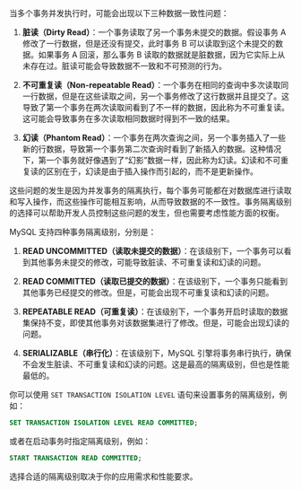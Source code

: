 当多个事务并发执行时，可能会出现以下三种数据一致性问题：

1. **脏读（Dirty Read）**：一个事务读取了另一个事务未提交的数据。假设事务 A 修改了一行数据，但是还没有提交，此时事务 B 可以读取到这个未提交的数据。如果事务 A 回滚，那么事务 B 读取的数据就是脏数据，因为它实际上从未存在过。脏读可能会导致数据不一致和不可预测的行为。

2. **不可重复读（Non-repeatable Read）**：一个事务在相同的查询中多次读取同一行数据，但是在这些读取之间，另一个事务修改了这行数据并且提交了。这导致了第一个事务在两次读取间看到了不一样的数据，因此称为不可重复读。这可能会导致事务在多次读取相同数据时得到不一致的结果。

3. **幻读（Phantom Read）**：一个事务在两次查询之间，另一个事务插入了一些新的行数据，导致第一个事务第二次查询时看到了新插入的数据。这种情况下，第一个事务就好像遇到了“幻影”数据一样，因此称为幻读。幻读和不可重复读的区别在于，幻读是由于插入操作而引起的，而不是更新操作。

这些问题的发生是因为并发事务的隔离执行，每个事务可能都在对数据库进行读取和写入操作，而这些操作可能相互影响，从而导致数据的不一致性。事务隔离级别的选择可以帮助开发人员控制这些问题的发生，但也需要考虑性能方面的权衡。

MySQL 支持四种事务隔离级别，分别是：

1. **READ UNCOMMITTED（读取未提交的数据）**：在该级别下，一个事务可以看到其他事务未提交的修改，可能导致脏读、不可重复读和幻读的问题。

2. **READ COMMITTED（读取已提交的数据）**：在该级别下，一个事务只能看到其他事务已经提交的修改。但是，可能会出现不可重复读和幻读的问题。

3. **REPEATABLE READ（可重复读）**：在该级别下，一个事务开启时读取的数据集保持不变，即使其他事务对该数据集进行了修改。但是，可能会出现幻读的问题。

4. **SERIALIZABLE（串行化）**：在该级别下，MySQL 引擎将事务串行执行，确保不会发生脏读、不可重复读和幻读的问题。这是最高的隔离级别，但也是性能最低的。

你可以使用 `SET TRANSACTION ISOLATION LEVEL` 语句来设置事务的隔离级别，例如：

```sql
SET TRANSACTION ISOLATION LEVEL READ COMMITTED;
```

或者在启动事务时指定隔离级别，例如：

```sql
START TRANSACTION READ COMMITTED;
```

选择合适的隔离级别取决于你的应用需求和性能要求。